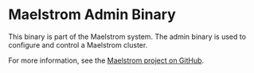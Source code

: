 # Maelstrom Admin Binary

This binary is part of the Maelstrom system. The admin binary is used to
configure and control a Maelstrom cluster.

For more information, see the [Maelstrom project on
GitHub](https://github.com/maelstrom-software/maelstrom).
